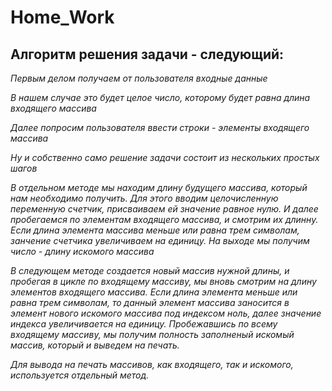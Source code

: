 # Home_Work
## Алгоритм решения задачи - следующий:

*Первым делом получаем от пользователя входные данные*

*В нашем случае это будет целое число, которому будет равна длина входящего массива*

*Далее попросим пользователя ввести строки - элементы входящего массива*

 *Ну и собственно само решение задачи состоит из нескольких простых шагов*

 *В отдельном методе мы находим длину будущего массива, который нам необходимо получить. Для этого вводим целочисленную переменную счетчик, присваиваем ей значение равное нулю. И далее пробегаемся по элементам входящего массива, и смотрим их длинну. Если длина элемента массива меньше или равна трем символам, занчение счетчика увеличиваем на единицу. На выходе мы получим число - длину искомого массива*

 *В следующем методе создается новый массив нужной длины, и пробегая в цикле по входящему массиву, мы вновь смотрим на длину элементов входящего массива. Если длина элемента меньше или равна трем символам, то данный элемент массива заносится в элемент нового искомого массива под индексом ноль, далее значение индекса увеличивается на единицу. Пробежавшись по всему входящему массиву, мы получим полность заполненый искомый массив, который и выведем на печать.*
 
 *Для вывода на печать массивов, как входящего, так и искомого, используется отдельный метод.*